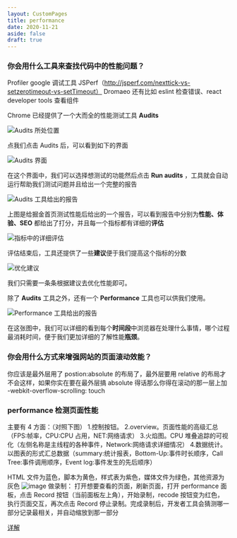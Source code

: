 ```yaml
---
layout: CustomPages
title: performance
date: 2020-11-21
aside: false
draft: true
---
```


### 你会用什么工具来查找代码中的性能问题？

Profiler
google 调试工具
JSPerf（http://jsperf.com/nexttick-vs-setzerotimeout-vs-setTimeout）
Dromaeo
还有比如 eslint 检查错误、react developer tools 查看组件

Chrome 已经提供了一个大而全的性能测试工具 **Audits**

![Audits 所处位置](https://wire.cdn-go.cn/wire-cdn/b23befc0/blog/images/16772c479b194d48.jpg)

点我们点击 Audits 后，可以看到如下的界面

![Audits 界面](https://wire.cdn-go.cn/wire-cdn/b23befc0/blog/images/16772c52e83d97c7.jpg)

在这个界面中，我们可以选择想测试的功能然后点击 **Run audits** ，工具就会自动运行帮助我们测试问题并且给出一个完整的报告

![Audits 工具给出的报告](https://wire.cdn-go.cn/wire-cdn/b23befc0/blog/images/16772ca3d13a68ab.jpg)

上图是给掘金首页测试性能后给出的一个报告，可以看到报告中分别为**性能、体验、SEO** 都给出了打分，并且每一个指标都有详细的**评估**

![指标中的详细评估](https://wire.cdn-go.cn/wire-cdn/b23befc0/blog/images/16772cae50f7eb81.jpg)

评估结束后，工具还提供了一些**建议**便于我们提高这个指标的分数

![优化建议](https://wire.cdn-go.cn/wire-cdn/b23befc0/blog/images/16772cbdcdaccf15.jpg)

我们只需要一条条根据建议去优化性能即可。

除了 **Audits** 工具之外，还有一个 **Performance** 工具也可以供我们使用。

![Performance 工具给出的报告](https://wire.cdn-go.cn/wire-cdn/b23befc0/blog/images/16772cf78a4fa18f.jpg)

在这张图中，我们可以详细的看到每个**时间段**中浏览器在处理什么事情，哪个过程最消耗时间，便于我们更加详细的了解性能**瓶颈**。

### 你会用什么方式来增强网站的页面滚动效能？

你应该是最外层用了 postion:absolute 的布局了，最外层要用 relative 的布局才不会这样，如果你实在要在最外层搞 absolute 得话那么你得在滚动的那一层上加 -webkit-overflow-scrolling: touch

### performance 检测页面性能

主要有 4 方面：（对照下图） 1.控制按钮。
2.overview。页面性能的高级汇总（FPS:帧率，CPU:CPU 占用，NET:网络请求） 3.火焰图。CPU 堆叠追踪的可视化（左侧名称是主线程的各种事件，Network:网络请求详细情况） 4.数据统计。以图表的形式汇总数据（summary:统计报表，Bottom-Up:事件时长顺序，Call Tree:事件调用顺序，Event log:事件发生的先后顺序）

HTML 文件为蓝色，脚本为黄色，样式表为紫色，媒体文件为绿色，其他资源为灰色
![image](https://user-images.githubusercontent.com/21194931/56351282-5dd05580-61ff-11e9-939c-ddcbf6192719.png)
做录制：
打开想要查看的页面，刷新页面，打开 performance 面板，点击 Record 按钮（当前面板左上角），开始录制，recode 按钮变为红色，执行页面交互，再次点击 Record 停止录制。完成录制后，开发者工具会猜测哪一部分记录最相关，并自动缩放到那一部分

[详解](https://blog.csdn.net/kongduxue/article/details/82017491)
